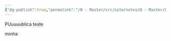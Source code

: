 ```yaml
---
{"dg-publish":true,"permalink":"/0 - Master/src/site/notes/0 - Master/Public/Publicacao/","tags":["gardenEntry"],"noteIcon":"","created":"2025-10-19T23:42:56.352-03:00","updated":"2025-10-19T23:42:57.333-03:00"}
---
```



PUuuuublica teste


minha 

